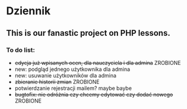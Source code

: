 # Dziennik

## This is our fanastic project on PHP lessons. 

### To do list:
- ~~edycja już wpisanych ocen, dla nauczyciela i dla admina~~ ZROBIONE
- new: podgląd jednego użytkownika dla admina
- new: usuwanie użytkowników dla admina
- ~~zbieranie historii zmian~~ ZROBIONE
- potwierdzanie rejestracji mailem? maybe baybe
- ~~bugtofix: nie odróżnia czy chcemy edytować czy dodać nowego~~ ZROBIONE
